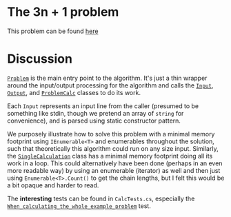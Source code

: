 # The 3n + 1 problem

This problem can be found [here](https://onlinejudge.org/index.php?option=com_onlinejudge&Itemid=8&category=3&page=show_problem&problem=36)

# Discussion

[`Problem`](Problem.cs#L3) is the main entry point to the algorithm.  It's just a thin wrapper around the 
input/output processing for the algorithm and calls the [`Input`](Input.cs#L5), [`Output`](Output.cs#L3), 
and [`ProblemCalc`](ProblemCalc.cs#L3) classes to do its work.

Each `Input` represents an input line from the caller (presumed to be something like stdin, 
though we pretend an array of `string` for convenience), and is parsed using static constructor
pattern.

We purposely illustrate how to solve this problem with a minimal memory footprint using 
`IEnumerable<T>` and enumerables throughout the solution, such that theoretically this 
algorithm could run on any size input.  Similarly, the 
[`SingleCalculation`](SingleCalculation.cs#L3) class has a minimal memory footprint 
doing all its work in a loop.  This could alternatively have been done (perhaps in an 
even more readable way) by using an enumerable (iterator) as well and then just using 
`Enumerable<T>.Count()` to get the chain lengths, but I felt this would be a bit opaque
and harder to read.

The **interesting** tests can be found in `CalcTests.cs`, especially the 
[`When_calculating_the_whole_example_problem`](CalcTests.cs#L33) test.

